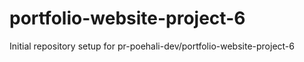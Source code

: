 # portfolio-website-project-6

Initial repository setup for pr-poehali-dev/portfolio-website-project-6